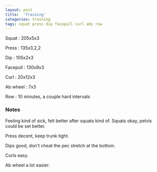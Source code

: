 ```yaml
---
layout: post
title:  'Training'
categories: training
tags: squat press dip facepull curl abs row
---
```


Squat       :   205x5x3

Press       :   135x3,2,2

Dip         :   105x2x3

Facepull    :   130x9x3

Curl        :   20x12x3

Ab wheel    :   7x3

Row         :   10 minutes, a couple hard intervals

### Notes

Feeling kind of sick, felt better after squats kind of. Squats okay, pelvis could be set
better.

Press decent, keep trunk tight.

Dips good, don't cheat the pec stretch at the bottom.

Curls easy.

Ab wheel a lot easier.

